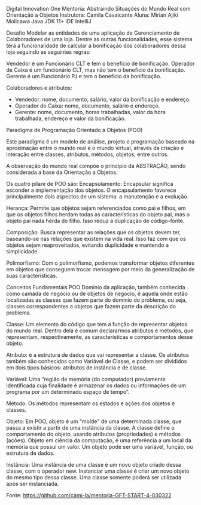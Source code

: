 Digital Innovation One
Mentoria: Abstraindo Situações do Mundo Real com Orientação a Objetos
Instrutora: Camila Cavalcante
Aluna: Mirian Ajiki Molicawa
Java JDK 11+ 
IDE IntelliJ

Desafio
Modelar as entidades de uma aplicação de Gerenciamento de Colaboradores de uma loja.
Dentre as outras funcionalidades, esse sistema terá a funcionalidade de calcular a bonificação dos colaboradores dessa loja seguindo as seguintes regras:

Vendedor é um Funcionário CLT e tem o benefício de bonificação.
Operador de Caixa é um funcionário CLT, mas não tem o benefício da bonificação.
Gerente é um Funcionário PJ e tem o benefício da bonificação.

Colaboradores e atributos:
- Vendedor: nome, documento, salário, valor da bonificação e endereço.
- Operador de Caixa: nome, documento, salário e endereço.
- Gerente: nome, documento, horas trabalhadas, valor da hora trabalhada, endereço e valor da bonificação.


Paradigma de Programação Orientado a Objetos (POO)

Este paradigma é um modelo de análise, projeto e programação baseado na aproximação entre o mundo real e o mundo virtual, através da criação e interação entre classes, atributos, métodos, objetos, entre outros.

A observação do mundo real compõe o princípio da ABSTRAÇÃO, sendo considerada a base da Orientação a Objetos.

Os quatro pilare de POO são: 
Encapsulamento:
Encapsular significa esconder a implementação dos objetos. O encapsulamento favorece principalmente dois aspectos de um sistema: a manutenção e a evolução.

Herança:
Permite que objetos sejam referenciados como pai e filhos, em que os objetos filhos herdam todas as características do objeto pai, mas o objeto pai nada herda do filho. Isso reduz a duplicação de código-fonte.

Composição:
Busca representar as relações que os objetos devem ter, baseando-se nas relações que existem na vida real. Isso faz com que os objetos sejam reaproveitados, evitando duplicidade e mantendo a simplicidade.

Polimorfismo:
Com o polimorfismo, podemos transformar objetos diferentes em objetos que conseguem trocar mensagem por meio da generalização de suas características.


Conceitos Fundamentais POO
Domínio da aplicação, também conhecida como camada de negócio ou de objetos de negócio, é aquela onde estão localizadas as classes que fazem parte do domínio do problema, ou seja, classes correspondentes a objetos que fazem parte da descrição do problema.

Classe: Um elemento do código que tem a função de representar objetos do mundo real. Dentro dela é comum declararmos atributos e métodos, que representam, respectivamente, as características e comportamentos desse objeto.

Atributo: é a estrutura de dados que vai representar a classe. Os atributos também são conhecidos como Variável de Classe, e podem ser divididos em dois tipos básicos: atributos de instância e de classe.

Variável: Uma “região de memória (do computador) previamente identificada cuja finalidade é armazenar os dados ou informações de um programa por um determinado espaço de tempo”.

Método: Os métodos representam os estados e ações dos objetos e classes.

Objeto: Em POO, objeto é um "molde" de uma determinada classe, que passa a existir a partir de uma instância da classe. A classe define o comportamento do objeto, usando atributos (propriedades) e métodos (ações). Objeto em ciência da computação, é uma referência a um local da memória que possui um valor. Um objeto pode ser uma variável, função, ou estrutura de dados.

Instância: Uma instância de uma classe é um novo objeto criado dessa classe, com o operador new. Instanciar uma classe é criar um novo objeto do mesmo tipo dessa classe. Uma classe somente poderá ser utilizada após ser instanciada.

Fonte: https://github.com/cami-la/mentoria-GFT-START-4-030322
